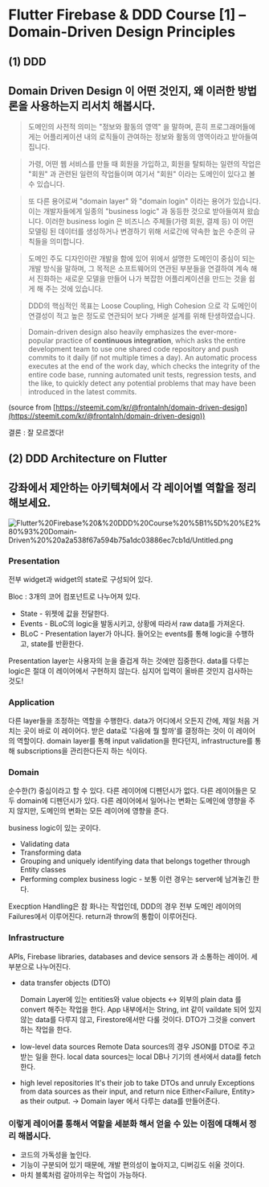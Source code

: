 # Flutter Firebase & DDD Course [1] – Domain-Driven Design Principles

## **(1) DDD**

## Domain Driven Design 이 어떤 것인지, 왜 이러한 방법론을 사용하는지 리서치 해봅시다.

> 도메인의 사전적 의미는 "정보와 활동의 영역" 을 말하며, 흔히 프로그래머들에게는 어플리케이션 내의 로직들이 관여하는 정보와 활동의 영역이라고 받아들여집니다.

> 가령, 어떤 웹 서비스를 만들 때 회원을 가입하고, 회원을 탈퇴하는 일련의 작업은 "회원" 과 관련된 일련의 작업들이며 여기서 "회원" 이라는 도메인이 있다고 볼 수 있습니다.

> 또 다른 용어로써 "domain layer" 와 "domain login" 이라는 용어가 있습니다. 이는 개발자들에게 일종의 "business logic" 과 동등한 것으로 받아들여져 왔습니다. 이러한 business login 은 비즈니스 주체들(가령 회원, 결제 등) 이 어떤 모델링 된 데이터를 생성하거나 변경하기 위해 서로간에 약속한 높은 수준의 규칙들을 의미합니다.

> 도메인 주도 디자인이란 개발을 함에 있어 위에서 설명한 도메인이 중심이 되는 개발 방식을 말하며, 그 목적은 소프트웨어의 연관된 부분들을 연결하여 계속 해서 진화하는 새로운 모델을 만들어 나가 복잡한 어플리케이션을 만드는 것을 쉽게 해 주는 것에 있습니다.

> DDD의 핵심적인 목표는 Loose Coupling, High Cohesion 으로 각 도메인이 연결성이 적고 높은 정도로 연관되어 보다 가벼운 설계를 위해 탄생하였습니다.

> Domain-driven design also heavily emphasizes the ever-more-popular practice of **continuous integration**, which asks the entire development team to use one shared code repository and push commits to it daily (if not multiple times a day). An automatic process executes at the end of the work day, which checks the integrity of the entire code base, running automated unit tests, regression tests, and the like, to quickly detect any potential problems that may have been introduced in the latest commits.

(source from [https://steemit.com/kr/@frontalnh/domain-driven-design](https://steemit.com/kr/@frontalnh/domain-driven-design))

결론 : 잘 모르겠다!

## **(2) DDD Architecture on Flutter**

## 강좌에서 제안하는 아키텍쳐에서 각 레이어별 역할을 정리해보세요.

![Flutter%20Firebase%20&%20DDD%20Course%20%5B1%5D%20%E2%80%93%20Domain-Driven%20%20a2a538f67a594b75a1dc03886ec7cb1d/Untitled.png](Flutter%20Firebase%20&%20DDD%20Course%20%5B1%5D%20%E2%80%93%20Domain-Driven%20%20a2a538f67a594b75a1dc03886ec7cb1d/Untitled.png)

### Presentation

전부 widget과 widget의 state로 구성되어 있다.

Bloc : 3개의 코어 컴포넌트로 나누어져 있다.

- State - 위젯에 값을 전달한다.
- Events - BLoC의 logic을 발동시키고, 상황에 따라서 raw data를 가져온다.
- BLoC - Presentation layer가 아니다. 들어오는 events를 통해 logic을 수행하고, state를 반환한다.

Presentation layer는 사용자의 눈을 즐겁게 하는 것에만 집중한다. data를 다루는 logic은 절대 이 레이어에서 구현하지 않는다. 심지어 입력이 올바른 것인지 검사하는 것도!

### Application

다른 layer들을 조정하는 역할을 수행한다. data가 어디에서 오든지 간에, 제일 처음 거치는 곳이 바로 이 레이어다.
받은 data로 '다음에 뭘 할까'를 결정하는 것이 이 레이어의 역할이다. domain layer를 통해 input validation을 한다던지, infrastructure를 통해 subscriptions을 관리한다든지 하는 식이다.

### Domain

순수한(?) 중심이라고 할 수 있다. 다른 레이어에 디펜던시가 없다. 다른 레이어들은 모두 domain에 디펜던시가 있다. 다른 레이어에서 일어나는 변화는 도메인에 영향을 주지 않지만, 도메인의 변화는 모든 레이어에 영향을 준다.

business logic이 있는 곳이다.

- Validating data
- Transforming data
- Grouping and uniquely identifying data that belongs together through Entity classes
- Performing complex business logic - 보통 이런 경우는 server에 남겨놓긴 한다.

Execption Handling은 참 화나는 작업인데, DDD의 경우 전부 도메인 레이어의 Failures에서 이루어진다. return과 throw의 통합이 이루어진다.

### Infrastructure

APIs, Firebase libraries, databases and device sensors 과 소통하는 레이어. 세 부분으로 나누어진다.

- data transfer objects (DTO)

  Domain Layer에 있는 entities와 value objects ↔ 외부의 plain data 를 convert 해주는 작업을 한다.
  App 내부에서는 String, int 같이 vaildate 되어 있지 않는 data를 다루지 않고, Firestore에서만 다룰 것이다. DTO가 그것을 convert하는 작업을 한다.

- low-level data sources
  Remote Data sources의 경우 JSON를 DTO로 주고 받는 일을 한다.
  local data sources는 local DB나 기기의 센서에서 data를 fetch한다.
- high level repositories
  It's their job to take DTOs and unruly Exceptions from data sources as their input, and return nice Either<Failure, Entity> as their output.
  → Domain layer 에서 다루는 data를 만들어준다.

### 이렇게 레이어를 통해서 역할을 세분화 해서 얻을 수 있는 이점에 대해서 정리 해봅시다.

- 코드의 가독성을 높인다.
- 기능이 구분되어 있기 때문에, 개발 편의성이 높아지고, 디버깅도 쉬울 것이다.
- 마치 블록처럼 갈아끼우는 작업이 가능하다.
